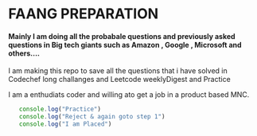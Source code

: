 # FAANG PREPARATION
#### Mainly I am doing all the probabale questions and previously asked questions in Big tech giants such as Amazon , Google , Microsoft and others....

I am making this repo to save all the questions that i have solved in Codechef long challanges and Leetcode weeklyDigest and Practice 

I am a enthudiats coder and willing ato get a job in a product based MNC.

```javascript
   console.log("Practice")
   console.log("Reject & again goto step 1")
   console.log("I am Placed")
```




